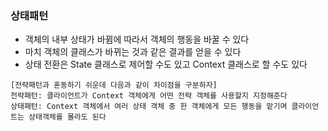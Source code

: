 ### 상태패턴
* 객체의 내부 상태가 바뀜에 따라서 객체의 행동을 바꿀 수 있다
* 마치 객체의 클래스가 바뀌는 것과 같은 결과를 얻을 수 있다
* 상태 전환은 State 클래스로 제어할 수도 있고 Context 클래스로 할 수도 있다

```
[전략패턴과 혼동하기 쉬운데 다음과 같이 차이점을 구분하자]
전략패턴: 클라이언트가 Context 객체에게 어떤 전략 객체를 사용할지 지정해준다
상태패턴: Context 객체에서 여러 상태 객체 중 한 객체에게 모든 행동을 맡기며 클라이언트는 상태객체를 몰라도 된다
```